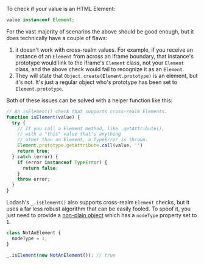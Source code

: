To check if your value is an HTML Element:

```javascript
value instanceof Element;
```

For the vast majority of scenarios the above should be good enough, but it does technically have a couple of flaws:
1. it doesn't work with cross-realm values. For example, if you receive an instance of an `Element` from across an iframe boundary, that instance's prototype would link to the iframe's `Element` class, not your `Element` class, and the above check would fail to recognize it as an `Element`.
2. They will state that `Object.create(Element.prototype)` is an element, but it's not. It's just a regular object who's prototype has been set to `Element.prototype`.

Both of these issues can be solved with a helper function like this:

```javascript
// An isElement() check that supports cross-realm Elements.
function isElement(value) {
  try {
    // If you call a Element method, like .getAttribute(),
    // with a "this" value that's anything
    // other than an Element, a TypeError is thrown.
    Element.prototype.getAttribute.call(value, '')
    return true;
  } catch (error) {
    if (error instanceof TypeError) {
      return false;
    }
    throw error;
  }
}
```

Lodash's `_.isElement()` also supports cross-realm `Element` checks, but it uses a far less robust algorithm that can be easily fooled. To spoof it, you just need to provide a [non-plain object](https://lodash.com/docs/4.17.15#isPlainObject) which has a `nodeType` property set to `1`.

```javascript
class NotAnElement {
  nodeType = 1;
}

_.isElement(new NotAnElement()); // true
```
